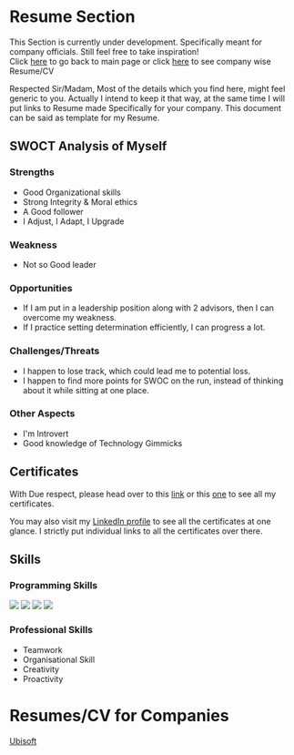 # Resume Section

This Section is currently under development. Specifically meant for company officials.
Still feel free to take inspiration!
<br>Click [here](README.md) to go back to main page or click [here](#resumescv-for-companies) to see company wise Resume/CV

Respected Sir/Madam,
Most of the details which you find here, might feel generic to you. Actually I intend to keep it that way, at the same time I will put links to Resume made Specifically for your company. This document can be said as template for my Resume.

## SWOCT Analysis of Myself

### Strengths

- Good Organizational skills
- Strong Integrity & Moral ethics
- A Good follower
- I Adjust, I Adapt, I Upgrade

### Weakness

- Not so Good leader

### Opportunities

- If I am put in a leadership position along with 2 advisors, then I can overcome my weakness.
- If I practice setting determination efficiently, I can progress a lot.

### Challenges/Threats

- I happen to lose track, which could lead me to potential loss.
- I happen to find more points for SWOC on the run, instead of thinking about it while sitting at one place.

### Other Aspects

- I'm Introvert
- Good knowledge of Technology Gimmicks

## Certificates

With Due respect, please head over to this [link](https://bit.ly/2HO5GwO) or this [one](https://1drv.ms/u/s!AqbOAR5ggpjcgcVQxXjLoGFA-TaG8w?e=woTWb5) to see all my certificates.

You may also visit my [LinkedIn profile](http://bit.ly/mrdghLI) to see all the certificates at one glance. I strictly put individual links to all the certificates over there.

## Skills

### Programming Skills

<img src="https://img.shields.io/badge/c%20-%2300599C.svg?&style=for-the-badge&logo=c&logoColor=white"/> <img src="https://img.shields.io/badge/c++%20-%2300599C.svg?&style=for-the-badge&logo=c%2B%2B&ogoColor=white"/> <img src="https://img.shields.io/badge/python%20-%2314354C.svg?&style=for-the-badge&logo=python&logoColor=white"/> <img src="https://img.shields.io/badge/markdown-%23000000.svg?&style=for-the-badge&logo=markdown&logoColor=white"/>

### Professional Skills

- Teamwork
- Organisational Skill
- Creativity
- Proactivity

# Resumes/CV for Companies

[Ubisoft](https://www.canva.com/design/DAEpUv_TfEE/PSCdquyebRkXgl6dSbqbeg/view?utm_content=DAEpUv_TfEE&utm_campaign=designshare&utm_medium=link&utm_source=publishsharelink)
